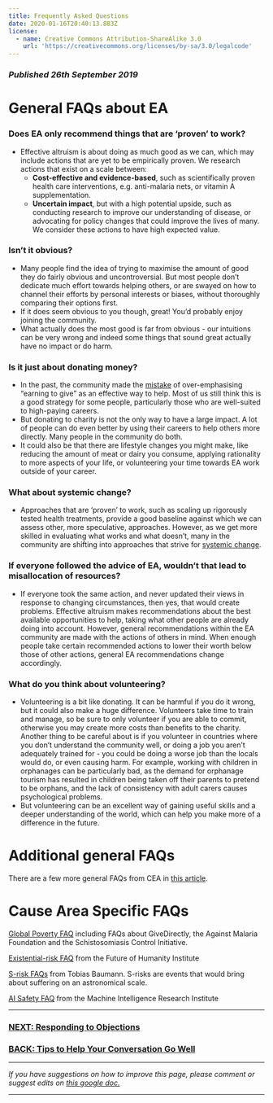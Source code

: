 ```yaml
---
title: Frequently Asked Questions
date: 2020-01-16T20:40:13.883Z
license:
  - name: Creative Commons Attribution-ShareAlike 3.0
    url: 'https://creativecommons.org/licenses/by-sa/3.0/legalcode'
---
```

### _Published 26th September 2019_

# General FAQs about EA

### Does EA only recommend things that are ‘proven’ to work?

* Effective altruism is about doing as much good as we can, which may include actions that are yet to be empirically proven. We research actions that exist on a scale between:
    * **Cost-effective and evidence-based**, such as scientifically proven health care     interventions, e.g. anti-malaria nets, or vitamin A supplementation. 
    * **Uncertain impact**, but with a high potential upside, such as conducting research to improve our understanding of disease, or advocating for policy changes that could improve the lives of many. We consider these actions to have high expected value.

### Isn’t it obvious?

* Many people find the idea of trying to maximise the amount of good they do fairly obvious and uncontroversial. But most people don’t dedicate much effort towards helping others, or are swayed on how to channel their efforts by personal interests or biases, without thoroughly comparing their options first.
* If it does seem obvious to you though, great! You’d probably enjoy joining the community. 
* What actually does the most good is far from obvious - our intuitions can be very wrong and indeed some things that sound great actually have no impact or do harm. 

### Is it just about donating money? 

* In the past, the community made the <a target="_blank" href="https://80000hours.org/2015/07/80000-hours-thinks-that-only-a-small-proportion-of-people-should-earn-to-give-long-term/">mistake</a> of over-emphasising “earning to give” as an effective way to help. Most of us still think this is a good strategy for some people, particularly those who are well-suited to high-paying careers. 
* But donating to charity is not the only way to have a large impact. A lot of people can do even better by using their careers to help others more directly. Many people in the community do both.
* It could also be that there are lifestyle changes you might make, like reducing the amount of meat or dairy you consume, applying rationality to more aspects of your life, or volunteering your time towards EA work outside of your career. 

### What about systemic change?

* Approaches that are ‘proven’ to work, such as scaling up rigorously tested health treatments, provide a good baseline against which we can assess other, more speculative, approaches. However, as we get more skilled in evaluating what works and what doesn’t, many in the community are shifting into approaches that strive for <a target="_blank" href="http://www.openphilanthropy.org/research/cause-reports#Policy">systemic change</a>.

### If everyone followed the advice of EA, wouldn’t that lead to misallocation of resources?

* If everyone took the same action, and never updated their views in response to changing circumstances, then yes, that would create problems. 
Effective altruism makes recommendations about the best available opportunities to help, taking what other people are already doing into account. However, general recommendations within the EA community are made with the actions of others in mind. When enough people take certain recommended actions to lower their worth below those of other actions, general EA recommendations change accordingly.

### What do you think about volunteering?

* Volunteering is a bit like donating. It can be harmful if you do it wrong, but it could also make a huge difference. Volunteers take time to train and manage, so be sure to only volunteer if you are able to commit, otherwise you may create more costs than benefits to the charity. Another thing to be careful about is if you volunteer in countries where you don’t understand the community well, or doing a job you aren’t adequately trained for - you could be doing a worse job than the locals would do, or even causing harm. For example, working with children in orphanages can be particularly bad, as the demand for orphanage tourism has resulted in children being taken off their parents to pretend to be orphans, and the lack of consistency with adult carers causes psychological problems.
* But volunteering can be an excellent way of gaining useful skills and a deeper understanding of the world, which can help you make more of a difference in the future. 
 
# Additional general FAQs
There are a few more general FAQs from CEA in <a target="_blank" href="https://www.effectivealtruism.org/faqs-criticism-objections/">this article</a>.


# Cause Area Specific FAQs


<a target="_blank" href="https://docs.google.com/document/d/1Pi2M3nt9k55fTM_UJL8JAUPFQzHMJkCicB4c8jRGqfI/edit#heading=h.prhbnjwo4ai2">Global Poverty FAQ</a> including FAQs about GiveDirectly, the Against Malaria Foundation and the Schistosomiasis Control Initiative.

<a target="_blank" href="http://www.existential-risk.org/faq.html">Existential-risk FAQ</a> from the Future of Humanity Institute

<a target="_blank" href="https://forum.effectivealtruism.org/posts/MCfa6PaGoe6AaLPHR/s-risk-faq">S-risk FAQs</a> from Tobias Baumann. S-risks are events that would bring about suffering on an astronomical scale. 

<a target="_blank" href="https://intelligence.org/faq/">AI Safety FAQ</a> from the Machine Intelligence Research Institute
 
<hr>

### [NEXT: Responding to Objections](/learn/articles/objections/)

### [BACK: Tips to Help Your Conversation Go Well](/learn/articles/tips/)

<hr>

_If you have suggestions on how to improve this page, please comment or suggest edits on_ <a target="_blank" href="https://docs.google.com/document/d/1LEx1TcHMc4VjbfCViKU2YxARlUoO-pfnm1GQiakRtOE/edit?usp=sharing">_this google doc._</a>
<hr>
